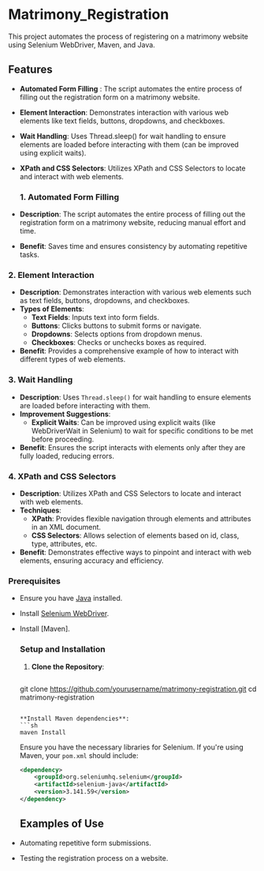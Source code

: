 # Matrimony_Registration
This project automates the process of registering on a matrimony website using Selenium WebDriver, Maven, and Java. 


## Features

   - **Automated Form Filling** :  The script automates the entire process of filling out the registration form on a matrimony website.
   - **Element Interaction**: Demonstrates interaction with various web elements like text fields, buttons, dropdowns, and checkboxes.
   - **Wait Handling**: Uses Thread.sleep() for wait handling to ensure elements are loaded before interacting with them (can be improved using explicit waits).
   - **XPath and CSS Selectors**: Utilizes XPath and CSS Selectors to locate and interact with web elements.

     ### 1. Automated Form Filling
- **Description**: The script automates the entire process of filling out the registration form on a matrimony website, reducing manual effort and time.
- **Benefit**: Saves time and ensures consistency by automating repetitive tasks.

### 2. Element Interaction
- **Description**: Demonstrates interaction with various web elements such as text fields, buttons, dropdowns, and checkboxes.
- **Types of Elements**:
  - **Text Fields**: Inputs text into form fields.
  - **Buttons**: Clicks buttons to submit forms or navigate.
  - **Dropdowns**: Selects options from dropdown menus.
  - **Checkboxes**: Checks or unchecks boxes as required.
- **Benefit**: Provides a comprehensive example of how to interact with different types of web elements.

### 3. Wait Handling
- **Description**: Uses `Thread.sleep()` for wait handling to ensure elements are loaded before interacting with them.
- **Improvement Suggestions**:
  - **Explicit Waits**: Can be improved using explicit waits (like WebDriverWait in Selenium) to wait for specific conditions to be met before proceeding.
- **Benefit**: Ensures the script interacts with elements only after they are fully loaded, reducing errors.

### 4. XPath and CSS Selectors
- **Description**: Utilizes XPath and CSS Selectors to locate and interact with web elements.
- **Techniques**:
  - **XPath**: Provides flexible navigation through elements and attributes in an XML document.
  - **CSS Selectors**: Allows selection of elements based on id, class, type, attributes, etc.
- **Benefit**: Demonstrates effective ways to pinpoint and interact with web elements, ensuring accuracy and efficiency.


### Prerequisites
- Ensure you have [Java](https://www.oracle.com/java/technologies/javase-jdk11-downloads.html) installed.
- Install [Selenium WebDriver](https://www.selenium.dev/documentation/webdriver/).
- Install [Maven].

  ### Setup and Installation
  1. **Clone the Repository**:
     ```sh
    git clone https://github.com/yourusername/matrimony-registration.git
    cd matrimony-registration
    ```

  **Install Maven dependencies**:
    ```sh
    maven Install
    ```
    Ensure you have the necessary libraries for Selenium. If you're using Maven, your `pom.xml` should include:
    ```xml
    <dependency>
        <groupId>org.seleniumhq.selenium</groupId>
        <artifactId>selenium-java</artifactId>
        <version>3.141.59</version>
    </dependency>
    ```

    ## Examples of Use
- Automating repetitive form submissions.
- Testing the registration process on a website.

    
